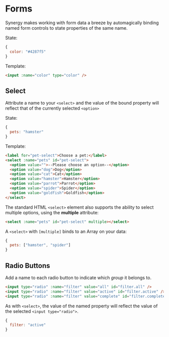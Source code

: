 <x-app>

# Forms

Synergy makes working with form data a breeze by automagically binding named form controls to state properties of the same name.

State:

```js
{
  color: "#4287f5"
}
```

Template:

```html
<input :name="color" type="color" />
```

## Select

Attribute a name to your `<select>` and the value
of the bound property will reflect that of the
currently selected `<option>`

State:

```js
{
  pets: "hamster"
}
```

Template:

```html
<label for="pet-select">Choose a pet:</label>
<select :name="pets" id="pet-select">
  <option value="">--Please choose an option--</option>
  <option value="dog">Dog</option>
  <option value="cat">Cat</option>
  <option value="hamster">Hamster</option>
  <option value="parrot">Parrot</option>
  <option value="spider">Spider</option>
  <option value="goldfish">Goldfish</option>
</select>
```

The standard HTML `<select>` element also supports
the ability to select multiple options, using the
**multiple** attribute:

```html
<select :name="pets" id="pet-select" multiple></select>
```

A `<select>` with `[multiple]` binds to an Array
on your data:

```js
{
  pets: ["hamster", "spider"]
}
```

## Radio Buttons

Add a name to each radio button to indicate which
_group_ it belongs to.

```html
<input type="radio" :name="filter" value="all" id="filter.all" />
<input type="radio" :name="filter" value="active" id="filter.active" />
<input type="radio" :name="filter" value="complete" id="filter.complete" />
```

As with `<select>`, the value of the named
property will reflect the value of the selected
`<input type="radio">`.

```js
{
  filter: "active"
}
```

</x-app>
